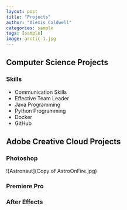 ```yaml
---
layout: post
title: "Projects"
author: "Alexis Caldwell"
categories: sample
tags: [sample]
image: arctic-1.jpg
---
```

## Computer Science Projects

### Skills

+ Communication Skills
+ Effective Team Leader
+ Java Programming
+ Python Programming
+ Docker
+ GitHub

## Adobe Creative Cloud Projects

### Photoshop
![Astronaut](Copy of AstroOnFire.jpg)
### Premiere Pro

### After Effects
